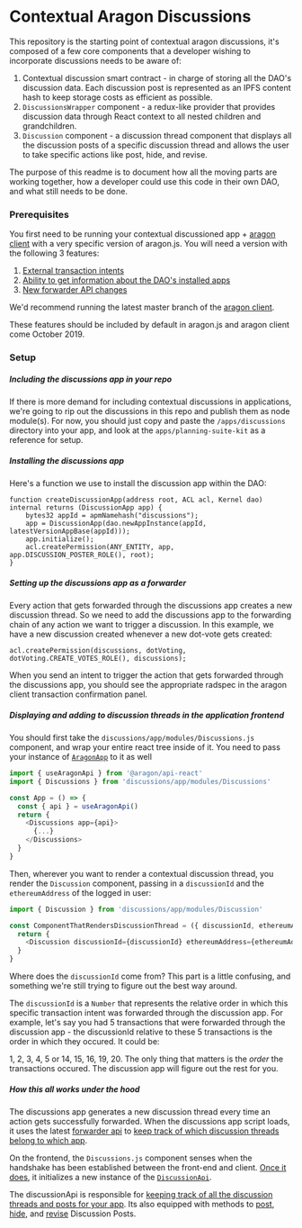 # Contextual Aragon Discussions

This repository is the starting point of contextual aragon discussions, it's composed of a few core components that a developer wishing to incorporate discussions needs to be aware of:

1. Contextual discussion smart contract - in charge of storing all the DAO's discussion data. Each discussion post is represented as an IPFS content hash to keep storage costs as efficient as possible.
2. `DiscussionsWrapper` component - a redux-like provider that provides discussion data through React context to all nested children and grandchildren.
3. `Discussion` component - a discussion thread component that displays all the discussion posts of a specific discussion thread and allows the user to take specific actions like post, hide, and revise.

The purpose of this readme is to document how all the moving parts are working together, how a developer could use this code in their own DAO, and what still needs to be done.

### Prerequisites

You first need to be running your contextual discussioned app + [aragon client](https://github.com/aragon/aragon) with a very specific version of aragon.js. You will need a version with the following 3 features:

1. [External transaction intents](https://github.com/aragon/aragon.js/pull/328)
2. [Ability to get information about the DAO's installed apps](https://github.com/aragon/aragon.js/pull/332)
3. [New forwarder API changes](https://github.com/aragon/aragon.js/pull/314)

We'd recommend running the latest master branch of the [aragon client](https://github.com/aragon/aragon).

These features should be included by default in aragon.js and aragon client come October 2019.

### Setup

##### Including the discussions app in your repo

If there is more demand for including contextual discussions in applications, we're going to rip out the discussions in this repo and publish them as node module(s). For now, you should just copy and paste the `/apps/discussions` directory into your app, and look at the `apps/planning-suite-kit` as a reference for setup.

##### Installing the discussions app

Here's a function we use to install the discussion app within the DAO:

```
function createDiscussionApp(address root, ACL acl, Kernel dao) internal returns (DiscussionApp app) {
    bytes32 appId = apmNamehash("discussions");
    app = DiscussionApp(dao.newAppInstance(appId, latestVersionAppBase(appId)));
    app.initialize();
    acl.createPermission(ANY_ENTITY, app, app.DISCUSSION_POSTER_ROLE(), root);
}
```

##### Setting up the discussions app as a forwarder

Every action that gets forwarded through the discussions app creates a new discussion thread. So we need to add the discussions app to the forwarding chain of any action we want to trigger a discussion. In this example, we have a new discussion created whenever a new dot-vote gets created:

```
acl.createPermission(discussions, dotVoting, dotVoting.CREATE_VOTES_ROLE(), discussions);
```

When you send an intent to trigger the action that gets forwarded through the discussions app, you should see the appropriate radspec in the aragon client transaction confirmation panel.

##### Displaying and adding to discussion threads in the application frontend

You should first take the `discussions/app/modules/Discussions.js` component, and wrap your entire react tree inside of it. You need to pass your instance of [`AragonApp`](https://hack.aragon.org/docs/api-js-ref-api#examples) to it as well

```js
import { useAragonApi } from '@aragon/api-react'
import { Discussions } from 'discussions/app/modules/Discussions'

const App = () => {
  const { api } = useAragonApi()
  return {
    <Discussions app={api}>
      {...}
    </Discussions>
  }
}
```

Then, wherever you want to render a contextual discussion thread, you render the `Discussion` component, passing in a `discussionId` and the `ethereumAddress` of the logged in user:

```js
import { Discussion } from 'discussions/app/modules/Discussion'

const ComponentThatRendersDiscussionThread = ({ discussionId, ethereumAddress }) => {
  return {
    <Discussion discussionId={discussionId} ethereumAddress={ethereumAddress} />
  }
}

```

Where does the `discussionId` come from? This part is a little confusing, and something we're still trying to figure out the best way around.

The `discussionId` is a `Number` that represents the relative order in which this specific transaction intent was forwarded through the discussion app. For example, let's say you had 5 transactions that were forwarded through the discussion app - the discussionId relative to these 5 transactions is the order in which they occured. It could be:

1, 2, 3, 4, 5 or 14, 15, 16, 19, 20. The only thing that matters is the _order_ the transactions occured. The discussion app will figure out the rest for you.

##### How this all works under the hood

The discussions app generates a new discussion thread every time an action gets successfully forwarded. When the discussions app script loads, it uses the latest [forwarder api](https://github.com/aragon/aragon.js/pull/314) to [keep track of which discussion threads belong to which app](https://github.com/AutarkLabs/planning-suite/blob/discussions/apps/discussions/app/script.js#L36).

On the frontend, the `Discussions.js` component senses when the handshake has been established between the front-end and client. [Once it does](https://github.com/AutarkLabs/planning-suite/blob/discussions/apps/discussions/app/modules/Discussions.js#L26), it initializes a new instance of the [`DiscussionApi`](https://github.com/AutarkLabs/planning-suite/blob/discussions/apps/discussions/app/modules/DiscussionsApi.js).

The discussionApi is responsible for [keeping track of all the discussion threads and posts for your app](https://github.com/AutarkLabs/planning-suite/blob/discussions/apps/discussions/app/modules/DiscussionsApi.js#L136). Its also equipped with methods to [post](https://github.com/AutarkLabs/planning-suite/blob/discussions/apps/discussions/app/modules/DiscussionsApi.js#L162), [hide](https://github.com/AutarkLabs/planning-suite/blob/discussions/apps/discussions/app/modules/DiscussionsApi.js#L197), and [revise](https://github.com/AutarkLabs/planning-suite/blob/discussions/apps/discussions/app/modules/DiscussionsApi.js#L175) Discussion Posts.

